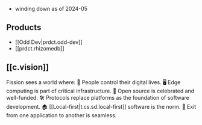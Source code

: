 
- winding down as of 2024-05

## Products

- [[Odd Dev|prdct.odd-dev]]
- [[prdct.rhizomedb]]

## [[c.vision]]

Fission sees a world where:
👤  People control their digital lives.
🖥  Edge computing is part of critical infrastructure.
🎉  Open source is celebrated and well-funded.
🛠  Protocols replace platforms as the foundation of software development.
🏠  [[Local-first|t.cs.sd.local-first]] software is the norm.
🔁  Exit from one application to another is seamless.